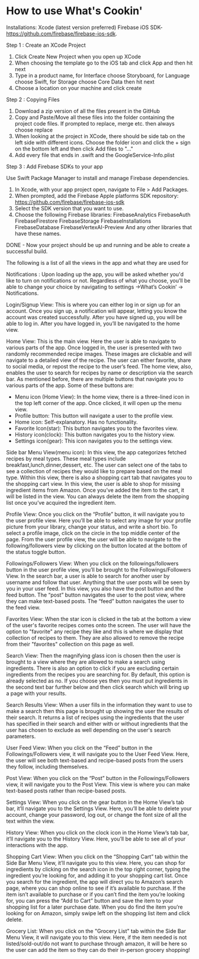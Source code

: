 # How to use What's Cookin'

Installations:
Xcode (latest version preferred)
Firebase iOS SDK-https://github.com/firebase/firebase-ios-sdk. 

Step 1 : Create an XCode Project 
1. Click Create New Project when you open up XCode
2. When choosing the template go to the iOS tab and click App and then hit next
3. Type in a product name, for Interface choose Storyboard, for Language choose Swift, for Storage choose Core Data then hit next
4. Choose a location on your machine and click create

Step 2 : Copying Files
1. Download a zip version of all the files present in the GitHub
2. Copy and Paste/Move all these files into the folder containing the project code files. If prompted to replace, merge etc. then always choose replace
3. When looking at the project in XCode, there should be side tab on the left side with different icons. Choose the folder icon and click the + sign on the bottom left and then click Add files to "..."
4. Add every file that ends in .swift and the GoogleService-Info.plist

Step 3 : Add Firebase SDKs to your app

Use Swift Package Manager to install and manage Firebase dependencies.
1. In Xcode, with your app project open, navigate to File > Add Packages.
2. When prompted, add the Firebase Apple platforms SDK repository: 
           https://github.com/firebase/firebase-ios-sdk
3. Select the SDK version that you want to use.
4. Choose the following Firebase libraries:
        FirebaseAnalytics
        FirebaseAuth
        FirebaseFirestore
        FirebaseStorage
        FirebaseInstallations
        FirebaseDatabase
        FirebaseVertexAI-Preview
         And any other libraries that have these names.

DONE - Now your project should be up and running and be able to create a successful build.

The following is a list of all the views in the app and what they are used for

Notifications :
Upon loading up the app, you will be asked whether you'd like to turn on notifications or not. Regardless of what you choose, you’ll be able to change your choice by navigating to settings ->What’s Cookin’ -> Notifications.

Login/Signup View: This is where you can either log in or sign up for an account. Once you sign up, a notification will appear, letting you know the account was created successfully. After you have signed up, you will be able to log in. After you have logged in, you’ll be navigated to the home view.

Home View: This is the main view. Here the user is able to navigate to various parts of the app. Once logged in, the user is presented with two randomly recommended recipe images. These images are clickable and will navigate to a detailed view of the recipe. The user can either favorite, share to social media, or repost the recipe to the user’s feed. The home view, also, enables the user to search for recipes by name or description via the search bar. As mentioned before, there are multiple buttons that navigate you to various parts of the app. Some of these buttons are:
* Menu icon (Home View):
In the home view, there is a three-lined icon in the top left corner of the app. Once clicked, it will open up the menu view.
* Profile button: This button will navigate a user to the profile view.
* Home icon: Self-explanatory. Has no functionality.
* Favorite Icon(star): This button navigates you to the favorites view.
* History icon(clock): This button navigates you to the history view.
* Settings icon(gear): This icon navigates you to the settings view.

Side bar Menu View(menu icon): In this view, the app categorizes fetched recipes by meal types. These meal types include breakfast,lunch,dinner,dessert, etc. The user can select one of the tabs to see a collection of recipes they would like to prepare based on the meal type. Within this view, there is also a shopping cart tab that navigates you to the shopping cart view. In this view, the user is able to shop for missing ingredient items from Amazon. Once you’ve added the item to the cart, it will be listed in the view. You can always delete the item from the shopping list once you’ve acquired the ingredient item.

Profile View: Once you click on the “Profile” button, it will navigate you to the user profile view. Here you’ll be able to select any image for your profile picture from your library, change your status, and write a short bio. To select a profile image, click on the circle in the top middle center of the page. From the user profile view, the user will be able to navigate to the following/followers view by clicking on the button located at the bottom of the status toggle button.

Followings/Followers View: When you click on the followings/followers button in the user profile view, you’ll be brought to the Followings/Followers View. In the search bar, a user is able to search for another user by username and follow that user. Anything that the user posts will be seen by you in your user feed. In this view, you also have the post button and the feed button. The “post” button navigates the user to the post view, where they can make text-based posts. The “feed” button navigates the user to the feed view.

Favorites View: When the star icon is clicked in the tab at the bottom a view of the user's favorite recipes comes onto the screen. The user will have the option to "favorite" any recipe they like and this is where we display that collection of recipes to them. They are also allowed to remove the recipe from their "favorites" collection on this page as well. 

Search View: Then the magnifying glass icon is chosen then the user is brought to a view where they are allowed to make a search using ingredients. There is also an option to click if you are excluding certain ingredients from the recipes you are searching for. By default, this option is already selected as no. If you choose yes then you must put ingredients in the second text bar further below and then click search which will bring up a page with your results.

Search Results View: When a user fills in the information they want to use to make a search then this page is brought up showing the user the results of their search. It returns a list of recipes using the ingredients that the user has specified in their search and either with or without ingredients that the user has chosen to exclude as well depending on the user's search parameters.


User Feed View: When you click on the “Feed” button in the Followings/Followers view, it will navigate you to the User Feed View. Here, the user will see both text-based and recipe-based posts from the users they follow, including themselves.

Post View: When you click on the “Post” button in the Followings/Followers view, it will navigate you to the Post View. This view is where you can make text-based posts rather than recipe-based posts.

Settings View: When you click on the gear button in the Home View’s tab bar, it’ll navigate you to the Settings View. Here, you’ll be able to delete your account, change your password, log out, or change the font size of all the text within the view.

History View: When you click on the clock icon in the Home View’s tab bar, it’ll navigate you to the History View. Here, you’ll be able to see all of your interactions with the app.

Shopping Cart View: When you click on the “Shopping Cart” tab within the Side Bar Menu View, it’ll navigate you to this view. Here, you can shop for ingredients by clicking on the search icon in the top right corner, typing the ingredient you’re looking for, and adding it to your shopping cart list. Once you search for the ingredient, the app will direct you to Amazon’s search page, where you can shop online to see if it’s available to purchase. If the item isn’t available to purchase or if you can’t find the item you’re looking for, you can press the “Add to Cart” button and save the item to your shopping list for a later purchase date. When you do find the item you’re looking for on Amazon, simply swipe left on the shopping list item and click delete.

Grocery List: When you click on the "Grocery List" tab within the Side Bar Menu View, it will navigate you to this view. Here, if the item needed is not listed/sold-out/do not want to purchase through amazon, it will be here so the user can add the item so they can do their in-person grocery shopping!